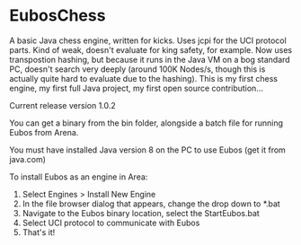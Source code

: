 # EubosChess
A basic Java chess engine, written for kicks. Uses jcpi for the UCI protocol parts. Kind of weak, doesn't evaluate for king safety, for example. Now uses transpostion hashing, but because it runs in the Java VM on a bog standard PC, doesn't search very deeply (around 100K Nodes/s, though this is actually quite hard to evaluate due to the hashing). This is my first chess engine, my first full Java project, my first open source contribution...

Current release version 1.0.2

You can get a binary from the bin folder, alongside a batch file for running Eubos from Arena.

You must have installed Java version 8 on the PC to use Eubos (get it from java.com)

To install Eubos as an engine in Area:

1. Select Engines > Install New Engine
2. In the file browser dialog that appears, change the drop down to *.bat
3. Navigate to the Eubos binary location, select the StartEubos.bat
4. Select UCI protocol to communicate with Eubos
5. That's it!
